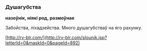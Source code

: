 ### Душагубства
**назоўнік, ніякі род, размоўнае**

Забойства, ліхадзейства. Много душагубстваў на яго рахунку.

<a rel="author">[http://rv-blr.com/](http://rv-blr.com/slounik.jsp?letterId=0&maskId=0&pageId=892)</a>

